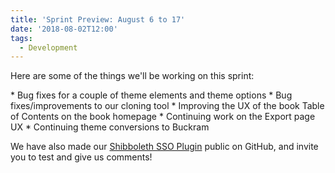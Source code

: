 ```yaml
---
title: 'Sprint Preview: August 6 to 17'
date: '2018-08-02T12:00'
tags:
  - Development
---
```


Here are some of the things we'll be working on this sprint:

\* Bug fixes for a couple of theme elements and theme options \* Bug fixes/improvements to
our cloning tool \* Improving the UX of the book Table of Contents on the book homepage \*
Continuing work on the Export page UX \* Continuing theme conversions to Buckram

We have also made our
[Shibboleth SSO Plugin](https://github.com/pressbooks/pressbooks-shibboleth-sso) public on
GitHub, and invite you to test and give us comments!

